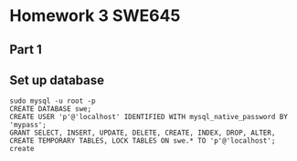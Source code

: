 # Homework 3 SWE645


## Part 1


## Set up database
```
sudo mysql -u root -p
CREATE DATABASE swe;
CREATE USER 'p'@'localhost' IDENTIFIED WITH mysql_native_password BY 'mypass';
GRANT SELECT, INSERT, UPDATE, DELETE, CREATE, INDEX, DROP, ALTER, CREATE TEMPORARY TABLES, LOCK TABLES ON swe.* TO 'p'@'localhost';
create 
```
